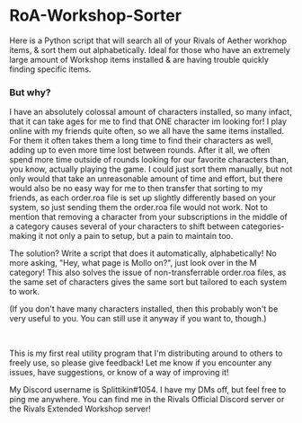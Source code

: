 # RoA-Workshop-Sorter
<p>Here is a Python script that will search all of your Rivals of Aether workhop items, & sort them out alphabetically. Ideal for those who have an extremely large amount of Workshop items installed & are having trouble quickly finding specific items.</p>

### But why?
<p>I have an absolutely colossal amount of characters installed, so many infact, that it can take ages for me to find that ONE character im looking for! I play online with my friends quite often, so we all have the same items installed. For them it often takes them a long time to find their characters as well, adding up to even more time lost between rounds. After it all, we often spend more time outside of rounds looking for our favorite characters than, you know, actually playing the game.
I could just sort them manually, but not only would that take an unreasonable amount of time and effort, but there would also be no easy way for me to then transfer that sorting to my friends, as each order.roa file is set up slightly differently based on your system, so just sending them the order.roa file would not work. Not to mention that removing a character from your subscriptions in the middle of a category causes several of your characters to shift between categories- making it not only a pain to setup, but a pain to maintain too.</p>

<p>The solution? Write a script that does it automatically, alphabetically! No more asking, "Hey, what page is Mollo on?", just look over in the M category! This also solves the issue of non-transferrable order.roa files, as the same set of characters gives the same sort but tailored to each system to work.</p>

<p>(If you don't have many characters installed, then this probably won't be very useful to you. You can still use it anyway if you want to, though.)</p>

<br>

<p>This is my first real utility program that I'm distributing around to others to freely use, so please give feedback! Let me know if you encounter any issues, have suggestions, or know of a way of improving it!</p>
<p>My Discord username is Splittikin#1054. I have my DMs off, but feel free to ping me anywhere. You can find me in the Rivals Official Discord server or the Rivals Extended Workshop server!</p>

